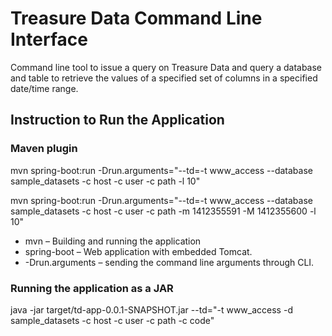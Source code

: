<h1>Treasure Data Command Line Interface</h1>
Command line tool to issue a query on Treasure Data and query a database and table to retrieve the values of a specified set of columns in a specified date/time range.

<h2>Instruction to Run the Application</h2>

<h3>Maven plugin</h3>

mvn spring-boot:run -Drun.arguments="--td=-t www_access --database sample_datasets -c host -c user -c path -l 10"

mvn spring-boot:run -Drun.arguments="--td=-t www_access --database sample_datasets -c host -c user -c path -m 1412355591 -M 1412355600 -l 10"

<ul>
<li>mvn – Building and running the application
<li>spring-boot – Web application with embedded Tomcat.
<li>-Drun.arguments – sending the command line arguments through CLI.
</ul>

<h3>Running the application as a JAR</h3>
java -jar target/td-app-0.0.1-SNAPSHOT.jar --td="-t www_access -d sample_datasets -c host -c user -c path -c code"
